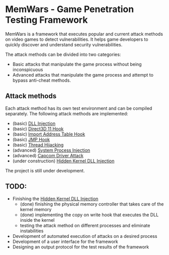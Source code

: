 # MemWars - Game Penetration Testing Framework

MemWars is a framework that executes popular and current attack methods on video games to detect vulnerabilities. It helps game developers to quickly discover and understand security vulnerabilities.

The attack methods can be divided into two categories:
- Basic attacks that manipulate the game process without being inconspicuous
- Advanced attacks that manipulate the game process and attempt to bypass anti-cheat methods.

## Attack methods

Each attack method has its own test environment and can be compiled separately.
The following attack methods are implemented:

- (basic) [DLL Injection](https://github.com/moccajoghurt/MemWars/tree/master/AttackServices/DLLInjectionAttack)
- (basic) [Direct3D 11 Hook](https://github.com/moccajoghurt/MemWars/tree/master/AttackServices/Direct3D11HookAttack)
- (basic) [Import Address Table Hook](https://github.com/moccajoghurt/MemWars/tree/master/AttackServices/IATHookAttack)
- (basic) [JMP Hook](https://github.com/moccajoghurt/MemWars/tree/master/AttackServices/JmpHookAttack)
- (basic) [Thread Hijacking](https://github.com/moccajoghurt/MemWars/tree/master/AttackServices/ThreadHijackAttack)
- (advanced) [System Process Injection](https://github.com/moccajoghurt/MemWars/tree/master/AttackServices/SystemProcessInjectionAttack)
- (advanced) [Capcom Driver Attack](https://github.com/moccajoghurt/MemWars/tree/master/AttackServices/CapcomDriverAttack)
- (under construction) [Hidden Kernel DLL Injection](https://github.com/moccajoghurt/MemWars/tree/master/AttackServices/HiddenKernelDLLInjectionAttack)


The project is still under development.

## TODO:

- Finishing the [Hidden Kernel DLL Injection](https://github.com/moccajoghurt/MemWars/tree/master/AttackServices/HiddenKernelDLLInjectionAttack)
	- (done) finishing the physical memory controller that takes care of the kernel memory
	- (done) implementing the copy on write hook that executes the DLL inside the kernel
	- testing the attack method on different processes and eliminate instabilities
- Development of automated execution of attacks on a desired process
- Development of a user interface for the framework
- Designing an output protocol for the test results of the framework